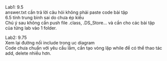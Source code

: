 Lab1: 9.5 <br/>
answer.txt cần trả lời câu hỏi không phải paste code bài tập <br/>
6.5 tính trung bình sai do chưa ép kiểu <br/>
Chú ý sau không cần push file .class, .DS_Store... và cần cho các bài tập của từng lab vào 1 folder. 

Lab2: 9.75 <br/>
Xem lại đường nối include trong uc diagram <br/>
Code chưa chuẩn với yêu cầu lắm, cần tạo vòng lặp while để có thể thao tác add, delete nhiều hơn.
